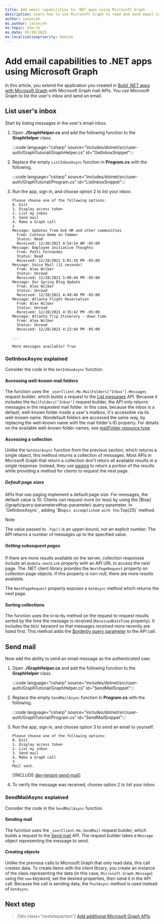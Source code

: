 ```yaml
---
title: Add email capabilities to .NET apps using Microsoft Graph
description: Learn how to use Microsoft Graph to read and send email in .NET apps
author: jasonjoh
ms.author: jasonjoh
ms.topic: how-to
ms.date: 05/30/2025
ms.localizationpriority: medium
---
```


# Add email capabilities to .NET apps using Microsoft Graph

In this article, you extend the application you created in [Build .NET apps with Microsoft Graph](dotnet.md) with Microsoft Graph mail APIs. You use Microsoft Graph to list the user's inbox and send an email.

## List user's inbox

Start by listing messages in the user's email inbox.

1. Open **./GraphHelper.cs** and add the following function to the **GraphHelper** class.

    :::code language="csharp" source="includes/dotnet/src/user-auth/GraphTutorial/GraphHelper.cs" id="GetInboxSnippet":::

1. Replace the empty `ListInboxAsync` function in **Program.cs** with the following.

    :::code language="csharp" source="includes/dotnet/src/user-auth/GraphTutorial/Program.cs" id="ListInboxSnippet":::

1. Run the app, sign in, and choose option 2 to list your inbox.

    ```Shell
    Please choose one of the following options:
    0. Exit
    1. Display access token
    2. List my inbox
    3. Send mail
    4. Make a Graph call
    2
    Message: Updates from Ask HR and other communities
      From: Contoso Demo on Yammer
      Status: Read
      Received: 12/30/2021 4:54:54 AM -05:00
    Message: Employee Initiative Thoughts
      From: Patti Fernandez
      Status: Read
      Received: 12/28/2021 5:01:10 PM -05:00
    Message: Voice Mail (11 seconds)
      From: Alex Wilber
      Status: Unread
      Received: 12/28/2021 5:00:46 PM -05:00
    Message: Our Spring Blog Update
      From: Alex Wilber
      Status: Unread
      Received: 12/28/2021 4:49:46 PM -05:00
    Message: Atlanta Flight Reservation
      From: Alex Wilber
      Status: Unread
      Received: 12/28/2021 4:35:42 PM -05:00
    Message: Atlanta Trip Itinerary - down time
      From: Alex Wilber
      Status: Unread
      Received: 12/28/2021 4:22:04 PM -05:00

    ...

    More messages available? True
    ```

### GetInboxAsync explained

Consider the code in the `GetInboxAsync` function.

#### Accessing well-known mail folders

The function uses the `_userClient.Me.MailFolders["Inbox"].Messages` request builder, which builds a request to the [List messages](/graph/api/user-list-messages) API. Because it includes the `MailFolders["Inbox"]` request builder, the API only returns messages in the requested mail folder. In this case, because the inbox is a default, well-known folder inside a user's mailbox, it's accessible via its well-known name. Nondefault folders are accessed the same way, by replacing the well-known name with the mail folder's ID property. For details on the available well-known folder names, see [mailFolder resource type](/graph/api/resources/mailfolder).

#### Accessing a collection

Unlike the `GetUserAsync` function from the previous section, which returns a single object, this method returns a collection of messages. Most APIs in Microsoft Graph that return a collection don't return all available results in a single response. Instead, they use [paging](/graph/paging) to return a portion of the results while providing a method for clients to request the next page.

##### Default page sizes

APIs that use paging implement a default page size. For messages, the default value is 10. Clients can request more (or less) by using the [$top](/graph/query-parameters#top-parameter) query parameter. In `GetInboxAsync`, adding `$top` is accomplished with the `.Top(25)` method.

> [!NOTE]
> The value passed to `.Top()` is an upper-bound, not an explicit number. The API returns a number of messages *up to* the specified value.

##### Getting subsequent pages

If there are more results available on the server, collection responses include an `@odata.nextLink` property with an API URL to access the next page. The .NET client library provides the `NextPageRequest` property on collection page objects. If this property is non-null, there are more results available.

The `NextPageRequest` property exposes a `GetAsync` method which returns the next page.

#### Sorting collections

The function uses the `OrderBy` method on the request to request results sorted by the time the message is received (`ReceivedDateTime` property). It includes the `DESC` keyword so that messages received more recently are listed first. This method adds the [$orderby query parameter](/graph/query-parameters#orderby-parameter) to the API call.

## Send mail

Now add the ability to send an email message as the authenticated user.

1. Open **./GraphHelper.cs** and add the following function to the **GraphHelper** class.

    :::code language="csharp" source="includes/dotnet/src/user-auth/GraphTutorial/GraphHelper.cs" id="SendMailSnippet":::

1. Replace the empty `SendMailAsync` function in **Program.cs** with the following.

    :::code language="csharp" source="includes/dotnet/src/user-auth/GraphTutorial/Program.cs" id="SendMailSnippet":::

1. Run the app, sign in, and choose option 3 to send an email to yourself.

    ```Shell
    Please choose one of the following options:
    0. Exit
    1. Display access token
    2. List my inbox
    3. Send mail
    4. Make a Graph call
    3
    Mail sent.
    ```

    [!INCLUDE [dev-tenant-send-mail](includes/shared/dev-tenant-send-mail.md)]

1. To verify the message was received, choose option 2 to list your inbox.

### SendMailAsync explained

Consider the code in the `SendMailAsync` function.

#### Sending mail

The function uses the `_userClient.Me.SendMail` request builder, which builds a request to the [Send mail](/graph/api/user-sendmail) API. The request builder takes a `Message` object representing the message to send.

#### Creating objects

Unlike the previous calls to Microsoft Graph that only read data, this call creates data. To create items with the client library, you create an instance of the class representing the data (in this case, `Microsoft.Graph.Message`) using the `new` keyword, set the desired properties, then send it in the API call. Because the call is sending data, the `PostAsync` method is used instead of `GetAsync`.

## Next step

> [!div class="nextstepaction"]
> [Add additional Microsoft Graph APIs](dotnet-extend-app.md)
